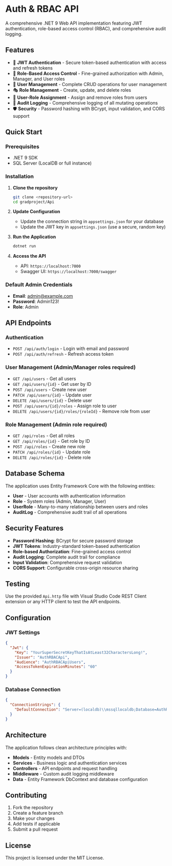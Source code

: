 # Auth & RBAC API

A comprehensive .NET 9 Web API implementation featuring JWT authentication, role-based access control (RBAC), and comprehensive audit logging.

## Features

- 🔐 **JWT Authentication** - Secure token-based authentication with access and refresh tokens
- 👥 **Role-Based Access Control** - Fine-grained authorization with Admin, Manager, and User roles
- 👤 **User Management** - Complete CRUD operations for user management
- 🎭 **Role Management** - Create, update, and delete roles
- 🔗 **User-Role Assignment** - Assign and remove roles from users
- 📝 **Audit Logging** - Comprehensive logging of all mutating operations
- 🛡️ **Security** - Password hashing with BCrypt, input validation, and CORS support

## Quick Start

### Prerequisites
- .NET 9 SDK
- SQL Server (LocalDB or full instance)

### Installation

1. **Clone the repository**
   ```bash
   git clone <repository-url>
   cd gradproject/Api
   ```

2. **Update Configuration**
   - Update the connection string in `appsettings.json` for your database
   - Update the JWT key in `appsettings.json` (use a secure, random key)

3. **Run the Application**
   ```bash
   dotnet run
   ```

4. **Access the API**
   - API: `https://localhost:7000`
   - Swagger UI: `https://localhost:7000/swagger`

### Default Admin Credentials
- **Email**: admin@example.com
- **Password**: Admin123!
- **Role**: Admin

## API Endpoints

### Authentication
- `POST /api/auth/login` - Login with email and password
- `POST /api/auth/refresh` - Refresh access token

### User Management (Admin/Manager roles required)
- `GET /api/users` - Get all users
- `GET /api/users/{id}` - Get user by ID
- `POST /api/users` - Create new user
- `PATCH /api/users/{id}` - Update user
- `DELETE /api/users/{id}` - Delete user
- `POST /api/users/{id}/roles` - Assign role to user
- `DELETE /api/users/{id}/roles/{roleId}` - Remove role from user

### Role Management (Admin role required)
- `GET /api/roles` - Get all roles
- `GET /api/roles/{id}` - Get role by ID
- `POST /api/roles` - Create new role
- `PATCH /api/roles/{id}` - Update role
- `DELETE /api/roles/{id}` - Delete role

## Database Schema

The application uses Entity Framework Core with the following entities:

- **User** - User accounts with authentication information
- **Role** - System roles (Admin, Manager, User)
- **UserRole** - Many-to-many relationship between users and roles
- **AuditLog** - Comprehensive audit trail of all operations

## Security Features

- **Password Hashing**: BCrypt for secure password storage
- **JWT Tokens**: Industry-standard token-based authentication
- **Role-based Authorization**: Fine-grained access control
- **Audit Logging**: Complete audit trail for compliance
- **Input Validation**: Comprehensive request validation
- **CORS Support**: Configurable cross-origin resource sharing

## Testing

Use the provided `Api.http` file with Visual Studio Code REST Client extension or any HTTP client to test the API endpoints.

## Configuration

### JWT Settings
```json
{
  "Jwt": {
    "Key": "YourSuperSecretKeyThatIsAtLeast32CharactersLong!",
    "Issuer": "AuthRBACApi",
    "Audience": "AuthRBACApiUsers",
    "AccessTokenExpirationMinutes": "60"
  }
}
```

### Database Connection
```json
{
  "ConnectionStrings": {
    "DefaultConnection": "Server=(localdb)\\mssqllocaldb;Database=AuthRBACDb;Trusted_Connection=true;MultipleActiveResultSets=true"
  }
}
```

## Architecture

The application follows clean architecture principles with:

- **Models** - Entity models and DTOs
- **Services** - Business logic and authentication services
- **Controllers** - API endpoints and request handling
- **Middleware** - Custom audit logging middleware
- **Data** - Entity Framework DbContext and database configuration

## Contributing

1. Fork the repository
2. Create a feature branch
3. Make your changes
4. Add tests if applicable
5. Submit a pull request

## License

This project is licensed under the MIT License.
